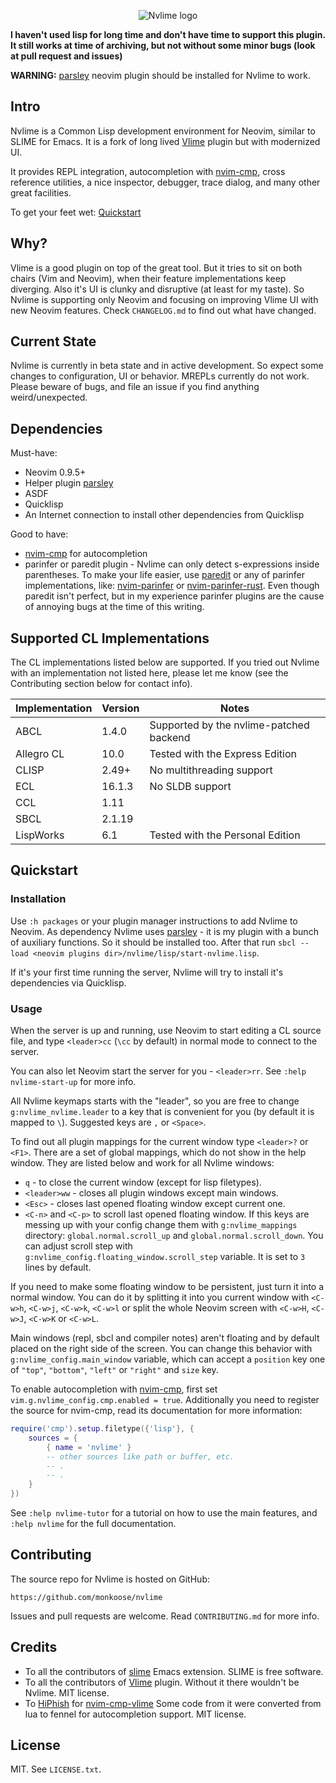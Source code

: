 <p align="center">
    <img src="https://user-images.githubusercontent.com/6261276/209430731-dccaeebd-23e4-4f55-b8c3-4a6bfec7f01b.jpg" alt="Nvlime logo">
</p>

**I haven't used lisp for long time and don't have time to support this plugin.
It still works at time of archiving, but not without some minor bugs (look at pull request and issues)**

**WARNING:**
[parsley][parsley] neovim plugin should be installed for Nvlime to work.

## Intro

Nvlime is a Common Lisp development environment for Neovim, similar to SLIME
for Emacs. It is a fork of long lived [Vlime][Vlime] plugin but with modernized
UI.

It provides REPL integration, autocompletion with [nvim-cmp][nvim-cmp], cross
reference utilities, a nice inspector, debugger, trace dialog, and many other
great facilities.

To get your feet wet: [Quickstart](#Quickstart)

## Why?

Vlime is a good plugin on top of the great tool. But it tries to sit on both
chairs (Vim and Neovim), when their feature implementations keep diverging. Also
it's UI is clunky and disruptive (at least for my taste). So Nvlime is
supporting only Neovim and focusing on improving Vlime UI with new Neovim
features. Check `CHANGELOG.md` to find out what have changed.

## Current State

Nvlime is currently in beta state and in active development. So expect some
changes to configuration, UI or behavior. MREPLs currently do not work.
Please beware of bugs, and file an issue if you find anything weird/unexpected.

## Dependencies

Must-have:

- Neovim 0.9.5+
- Helper plugin [parsley][parsley]
- ASDF
- Quicklisp
- An Internet connection to install other dependencies from Quicklisp

Good to have:

- [nvim-cmp][nvim-cmp] for autocompletion
- parinfer or paredit plugin - Nvlime can only detect s-expressions inside
  parentheses. To make your life easier, use
  [paredit](https://github.com/kovisoft/paredit) or any of parinfer
  implementations, like:
  [nvim-parinfer](https://github.com/gpanders/nvim-parinfer) or
  [nvim-parinfer-rust](https://github.com/harrygallagher4/nvim-parinfer-rust).
  Even though paredit isn't perfect, but in my experience parinfer
  plugins are the cause of annoying bugs at the time of this writing.

## Supported CL Implementations

The CL implementations listed below are supported. If you tried out Nvlime with
an implementation not listed here, please let me know (see the Contributing
section below for contact info).

| Implementation | Version | Notes                                   |
|----------------|---------|-----------------------------------------|
| ABCL           | 1.4.0   | Supported by the nvlime-patched backend |
| Allegro CL     | 10.0    | Tested with the Express Edition         |
| CLISP          | 2.49+   | No multithreading support               |
| ECL            | 16.1.3  | No SLDB support                         |
| CCL            | 1.11    |                                         |
| SBCL           | 2.1.19  |                                         |
| LispWorks      | 6.1     | Tested with the Personal Edition        |

## Quickstart

### Installation

Use `:h packages` or your plugin manager instructions to add Nvlime to Neovim.
As dependency Nvlime uses [parsley][parsley] - it is my plugin with a bunch
of auxiliary functions. So it should be installed too. After that run `sbcl
--load <neovim plugins dir>/nvlime/lisp/start-nvlime.lisp`.

If it's your first time running the server, Nvlime will try to install it's
dependencies via Quicklisp.

### Usage

When the server is up and running, use Neovim to start editing a CL source
file, and type `<leader>cc` (`\cc` by default) in normal mode to connect to the
server.

You can also let Neovim start the server for you - `<leader>rr`. See `:help
nvlime-start-up` for more info.

All Nvlime keymaps starts with the "leader", so you are free to change
`g:nvlime_nvlime.leader` to a key that is convenient for you (by default it is
mapped to `\`). Suggested keys are `,` or `<Space>`.

To find out all plugin mappings for the current window type `<leader>?` or
`<F1>`. There are a set of global mappings, which do not show in the help window.
They are listed below and work for all Nvlime windows:

- `q` - to close the current window (except for lisp filetypes).
- `<leader>ww` - closes all plugin windows except main windows.
- `<Esc>` - closes last opened floating window except current one.
- `<C-n>` and `<C-p>` to scroll last opened floating window. If this keys are
  messing up with your config change them with `g:nvlime_mappings` directory:
  `global.normal.scroll_up` and `global.normal.scroll_down`. You can adjust
  scroll step with `g:nvlime_config.floating_window.scroll_step` variable. It
  is set to `3` lines by default.

If you need to make some floating window to be persistent, just turn it into a
normal window. You can do it by splitting it into you current window with
`<C-w>h`, `<C-w>j`, `<C-w>k`, `<C-w>l` or split the whole Neovim screen with
`<C-w>H`, `<C-w>J`, `<C-w>K` or `<C-w>L`.

Main windows (repl, sbcl and compiler notes) aren't floating and by default
placed on the right side of the screen. You can change this behavior with
`g:nvlime_config.main_window` variable, which can accept a `position` key
one of `"top"`, `"bottom"`, `"left"` or `"right"` and `size` key.

To enable autocompletion with [nvim-cmp][nvim-cmp], first set
`vim.g.nvlime_config.cmp.enabled = true`. Additionally you need to register the
source for nvim-cmp, read its documentation for more information:

```lua
require('cmp').setup.filetype({'lisp'}, {
    sources = {
        { name = 'nvlime' }
        -- other sources like path or buffer, etc.
        -- .
        -- .
    }
})
```

See `:help nvlime-tutor` for a tutorial on how to use the main features, and
`:help nvlime` for the full documentation.

## Contributing

The source repo for Nvlime is hosted on GitHub:

    https://github.com/monkoose/nvlime

Issues and pull requests are welcome. Read `CONTRIBUTING.md` for more info.

## Credits

- To all the contributors of [slime](https://github.com/slime/slime) Emacs
  extension. SLIME is free software.
- To all the contributors of [Vlime][Vlime] plugin. Without it there wouldn't
  be Nvlime. MIT license.
- To [HiPhish](https://github.com/HiPhish) for
  [nvim-cmp-vlime](https://github.com/HiPhish/nvim-cmp-vlime) Some code from it
  were converted from lua to fennel for autocompletion support. MIT license.

## License

MIT. See `LICENSE.txt`.

[nvim-cmp]: https://github.com/hrsh7th/nvim-cmp
[Vlime]: https://github.com/vlime/vlime
[parsley]: https://github.com/monkoose/parsley
